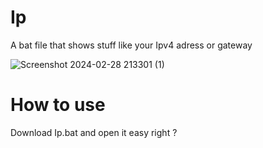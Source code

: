 # Ip
A bat file that shows stuff like your Ipv4 adress or gateway

![Screenshot 2024-02-28 213301 (1)](https://github.com/Chirooon/Ip/assets/155199793/e88ea8ba-697e-4b5a-901c-f6abf0620ee1)

# How to use 

Download Ip.bat and open it easy right ?
